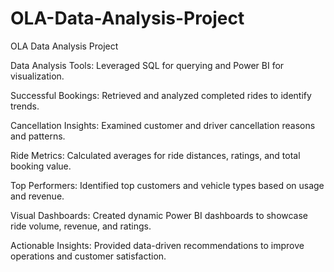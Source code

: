 # OLA-Data-Analysis-Project

OLA Data Analysis Project

Data Analysis Tools: Leveraged SQL for querying and Power BI for visualization.

Successful Bookings: Retrieved and analyzed completed rides to identify trends.

Cancellation Insights: Examined customer and driver cancellation reasons and patterns.

Ride Metrics: Calculated averages for ride distances, ratings, and total booking value.

Top Performers: Identified top customers and vehicle types based on usage and revenue.

Visual Dashboards: Created dynamic Power BI dashboards to showcase ride volume, revenue, and ratings.

Actionable Insights: Provided data-driven recommendations to improve operations and customer satisfaction.

